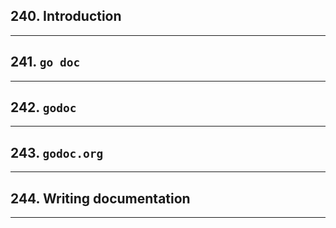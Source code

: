 ## 240. Introduction

***

## 241. `go doc`

***

## 242. `godoc`

***

## 243. `godoc.org`

***

## 244. Writing documentation

***
